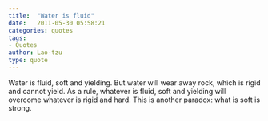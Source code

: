 ```yaml
---
title:  "Water is fluid"
date:   2011-05-30 05:58:21
categories: quotes
tags:
- Quotes
author: Lao-tzu
type: quote
---
```


Water is fluid, soft and yielding. But water will wear away rock, which is rigid and cannot yield. As a rule, whatever is fluid, soft and yielding will overcome whatever is rigid and hard. This is another paradox: what is soft is strong.